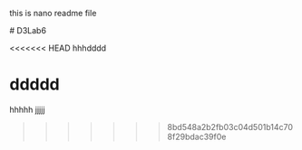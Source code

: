 this is nano readme file 
<!DOCTYPE html ># D3Lab6
<<<<<<< HEAD
hhhdddd

ddddd
=======
 hhhhh
 jjjjj
>>>>>>> 8bd548a2b2fb03c04d501b14c708f29bdac39f0e
